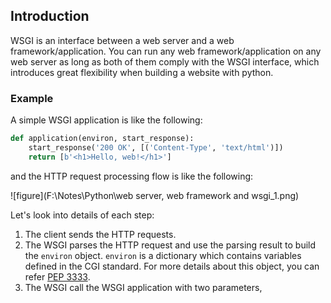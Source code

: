 ## Introduction

WSGI is an interface between a web server and a web framework/application. You can run any web framework/application on any web server as long as both of them comply with the WSGI interface, which introduces great flexibility when building a website with python.

### Example

A simple WSGI application is like the following:

```python
def application(environ, start_response):
    start_response('200 OK', [('Content-Type', 'text/html')])
    return [b'<h1>Hello, web!</h1>']
```

and the HTTP request processing flow is like the following:

![figure](F:\Notes\Python\web server, web framework and wsgi_1.png)

Let's look into details of each step:

1. The client sends the HTTP requests.
2. The WSGI parses the HTTP request and use the parsing result to build the `environ` object. `environ` is a dictionary which contains variables defined in the CGI standard. For more details about this object, you can refer [PEP 3333](https://www.python.org/dev/peps/pep-3333/#environ-variables). 
3. The WSGI call the WSGI application with two parameters, 